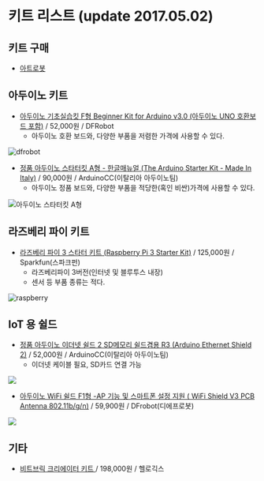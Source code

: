# 키트 리스트 (update 2017.05.02)

## 키트 구매
* [아트로봇](http://artrobot.co.kr/index.html)

## 아두이노 키트
* [아두이노 기초실습킷 F형 Beginner Kit for Arduino v3.0 (아두이노 UNO 호환보드 포함)](http://artrobot.co.kr/product/tf0100dfr-%EC%95%84%EB%91%90%EC%9D%B4%EB%85%B8-%EA%B8%B0%EC%B4%88%EC%8B%A4%EC%8A%B5%ED%82%B7-f%ED%98%95-beginner-kit-for-arduino-v30-%EC%95%84%EB%91%90%EC%9D%B4%EB%85%B8-uno-%ED%98%B8%ED%99%98%EB%B3%B4%EB%93%9C-%ED%8F%AC%ED%95%A8/1080/category/12/display/1/) / 52,000원 / DFRobot
  - 아두이노 호환 보드와, 다양한 부품을 저렴한 가격에 사용할 수 있다.

![dfrobot](http://artrobot.co.kr/web/product/img/DSC5330-900x600.jpg)


* [정품 아두이노 스타터킷 A형 - 한글매뉴얼 (The Arduino Starter Kit - Made In Italy)](http://artrobot.co.kr/product/tp%EC%A0%95%ED%92%88-%EC%95%84%EB%91%90%EC%9D%B4%EB%85%B8-%EC%8A%A4%ED%83%80%ED%84%B0%ED%82%B7-a%ED%98%95-%ED%95%9C%EA%B8%80%EB%A7%A4%EB%89%B4%EC%96%BC-the-arduino-starter-kit-made-in-italy/1225/category/12/display/1/) / 90,000원 / ArduinoCC(이탈리아 아두이노팀)
  - 아두이노 정품 보드와, 다양한 부품을 적당한(혹인 비싼)가격에 사용할 수 있다.

![아두이노 스타터킷 A형](http://artrobot.co.kr/web/product/img/04.jpg)


## 라즈베리 파이 키트

* [라즈베리 파이 3 스타터 키트 (Raspberry Pi 3 Starter Kit)](http://artrobot.co.kr/product/tsk13826-%EB%9D%BC%EC%A6%88%EB%B2%A0%EB%A6%AC-%ED%8C%8C%EC%9D%B4-3-%EC%8A%A4%ED%83%80%ED%84%B0-%ED%82%A4%ED%8A%B8-raspberry-pi-3-starter-kit/1243/category/51/display/1/) / 125,000원 / Sparkfun(스파크펀)
  - 라즈베리파이 3버전(인터넷 및 블루투스 내장)
  - 센서 등 부품 종류는 적다.

![raspberry](http://artrobot.co.kr/web/product/img/13826-01.jpg)


## IoT 용 쉴드

* [정품 아두이노 이더넷 쉴드 2 SD메모리 쉴드겸용 R3 (Arduino Ethernet Shield 2)](http://artrobot.co.kr/product/tp11166%EC%A0%95%ED%92%88-%EC%95%84%EB%91%90%EC%9D%B4%EB%85%B8-%EC%9D%B4%EB%8D%94%EB%84%B7-%EC%89%B4%EB%93%9C-2-sd%EB%A9%94%EB%AA%A8%EB%A6%AC-%EC%89%B4%EB%93%9C%EA%B2%B8%EC%9A%A9-r3-arduino-ethernet-shield-2/163/category/34/display/1/) / 52,000원 / ArduinoCC(이탈리아 아두이노팀)
  - 이더넷 케이블 필요, SD카드 연결 가능

![](http://artrobot.co.kr/web/product/img/11166-02.jpg)


* [아두이노 WiFi 쉴드 F1형 -AP 기능 및 스마트폰 설정 지원 ( WiFi Shield V3 PCB Antenna 802.11b/g/n)](http://artrobot.co.kr/product/tf0078tel-%EC%95%84%EB%91%90%EC%9D%B4%EB%85%B8-wifi-%EC%89%B4%EB%93%9C-f1%ED%98%95-ap-%EA%B8%B0%EB%8A%A5-%EB%B0%8F-%EC%8A%A4%EB%A7%88%ED%8A%B8%ED%8F%B0-%EC%84%A4%EC%A0%95-%EC%A7%80%EC%9B%90-wifi-shield-v3-pcb-anten/1082/category/34/display/1/) / 59,900원 / DFrobot(디에프로봇)

![](http://artrobot.co.kr/web/product/img/DSC2814-900x600.jpg)

## 기타
* [비트브릭 크리에이터 키트 ](http://bitbrick.kr/product/detail.html?product_no=63&cate_no=1&display_group=2) / 198,000원 / 헬로긱스
